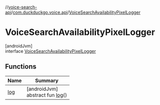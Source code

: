 //[voice-search-api](../../../index.md)/[com.duckduckgo.voice.api](../index.md)/[VoiceSearchAvailabilityPixelLogger](index.md)

# VoiceSearchAvailabilityPixelLogger

[androidJvm]\
interface [VoiceSearchAvailabilityPixelLogger](index.md)

## Functions

| Name | Summary |
|---|---|
| [log](log.md) | [androidJvm]<br>abstract fun [log](log.md)() |
